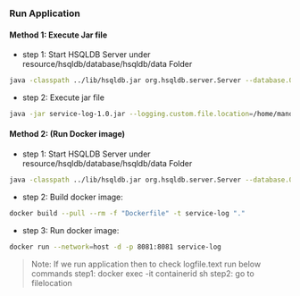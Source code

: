 ### Run Application

#### Method 1: Execute Jar file
- step 1: Start HSQLDB Server under resource/hsqldb/database/hsqldb/data Folder

```sh
java -classpath ../lib/hsqldb.jar org.hsqldb.server.Server --database.0 file:hsqldb/logdb --dbname.0 logdb
``` 
- step 2: Execute jar file

```sh
java -jar service-log-1.0.jar --logging.custom.file.location=/home/manoj-2/logs
``` 

#### Method 2: (Run Docker image)
- step 1: Start HSQLDB Server under resource/hsqldb/database/hsqldb/data Folder

```sh
java -classpath ../lib/hsqldb.jar org.hsqldb.server.Server --database.0 file:hsqldb/logdb --dbname.0 logdb 
``` 
		
- step 2: Build docker image: 
```sh
docker build --pull --rm -f "Dockerfile" -t service-log "."
``` 

- step 3: Run docker image:
```sh
docker run --network=host -d -p 8081:8081 service-log
``` 
		

> Note: If we run application then to check logfile.text run below commands
		step1: docker exec -it containerid sh
		step2: go to filelocation
